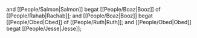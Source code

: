 and [[People/Salmon\|Salmon]] begat [[People/Boaz\|Booz]] of [[People/Rahab\|Rachab]]; and [[People/Boaz\|Booz]] begat [[People/Obed\|Obed]] of [[People/Ruth\|Ruth]]; and [[People/Obed\|Obed]] begat [[People/Jesse\|Jesse]];
